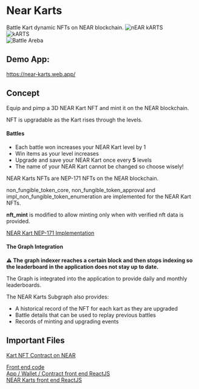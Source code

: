 # Near Karts

Battle Kart dynamic NFTs on NEAR blockchain.
![nEAR kARTS](https://i.ibb.co/ynGP3WP/Screenshot-from-2023-06-03-16-19-31.png)</br>
![kARTS](https://i.ibb.co/DDMxBCr/Screenshot-from-2023-06-03-16-18-04.png) </br>
![Battle Areba](https://i.ibb.co/fnZgbYj/Screenshot-from-2023-06-03-16-17-02.png)

## Demo App:
 https://near-karts.web.app/

## Concept

Equip and pimp a 3D NEAR Kart NFT and mint it on the NEAR blockchain.

NFT is upgradable as the Kart rises through the levels.

#### Battles

* Each battle won increases your NEAR Kart level by 1  
* Win items as your level increases  
* Upgrade and save your NEAR Kart once every **5** levels  
* The name of your NEAR Kart cannot be changed so choose wisely! 


NEAR Karts NFTs are NEP-171 NFTs on the NEAR blockchain.

non_fungible_token_core, non_fungible_token_approval and impl_non_fungible_token_enumeration are implemented for the NEAR Kart NFTs.

**nft_mint** is modified to allow minting only when with verified nft data is provided.

[NEAR Kart NEP-171 Implementation](https://github.com/Muhindo-Galien/Karts-Battle/blob/main/contracts/near/nft/src/lib.rs)

#### The Graph Integration

**⚠ The graph indexer reaches a certain block and then stops indexing so the leaderboard in the application does not stay up to date.**

The Graph is integrated into the application to provide daily and monthly leaderboards.

The NEAR Karts Subgraph also provides:

* A historical record of the NFT for each kart as they are upgraded
* Battle details that can be used to replay previous battles
* Records of minting and upgrading events

## Important Files

[Kart NFT Contract on NEAR](https://github.com/Muhindo-Galien/Karts-Battle/blob/main/contracts/near/nft/src/lib.rs)

[Front end code](https://github.com/Muhindo-Galien/Karts-Battle/tree/main/web/src)  
[App / Wallet / Contract front end ReactJS](https://github.com/Muhindo-Galien/Karts-Battle/blob/main/web/src/App.js)  
[NEAR Karts front end ReactJS](https://github.com/Muhindo-Galien/Karts-Battle/blob/main/web/src/js/components/NearKarts.js)  
